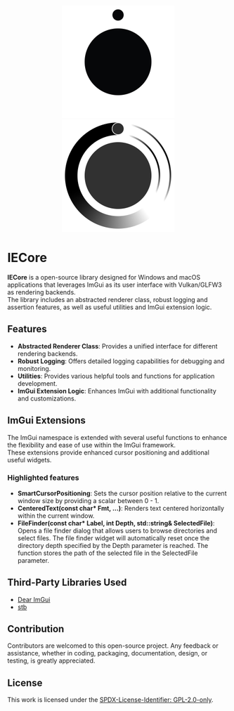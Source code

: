 <p align="center">
  <img src="Resources/IE-Brand-Kit/IE-Logo-NoBg.png#gh-dark-mode-only" alt="IE Logo" width="256"> 
  <img src="Resources/IE-Brand-Kit/IE-Logo-Alt-NoBg.png#gh-light-mode-only" alt="IE Logo" width="256"> 
</p>

# IECore

**IECore** is a open-source library designed for Windows and macOS applications that leverages ImGui as its user interface with Vulkan/GLFW3 as rendering backends.  
The library includes an abstracted renderer class, robust logging and assertion features, as well as useful utilities and ImGui extension logic.  

## Features
- **Abstracted Renderer Class**: Provides a unified interface for different rendering backends.
- **Robust Logging**: Offers detailed logging capabilities for debugging and monitoring.
- **Utilities**: Provides various helpful tools and functions for application development.
- **ImGui Extension Logic**: Enhances ImGui with additional functionality and customizations.

## ImGui Extensions
The ImGui namespace is extended with several useful functions to enhance the flexibility and ease of use within the ImGui framework.  
These extensions provide enhanced cursor positioning and additional useful widgets.  
### Highlighted features
- **SmartCursorPositioning**: Sets the cursor position relative to the current window size by providing a scalar between 0 - 1.
- **CenteredText(const char\* Fmt, ...)**: Renders text centered horizontally within the current window.
- **FileFinder(const char\* Label, int Depth, std::string& SelectedFile)**: Opens a file finder dialog that allows users to browse directories and select files. The file finder widget will automatically reset once the directory depth specified by the Depth parameter is reached. The function stores the path of the selected file in the SelectedFile parameter.

## Third-Party Libraries Used
- [Dear ImGui](https://github.com/ocornut/imgui)
- [stb](https://github.com/nothings/stb)

## Contribution
Contributors are welcomed to this open-source project. Any feedback or assistance, whether in coding, packaging, documentation, design, or testing, is greatly appreciated. 

## License
This work is licensed under the [SPDX-License-Identifier: GPL-2.0-only](./LICENSE).
